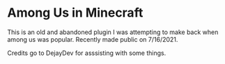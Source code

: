 # Among Us in Minecraft
This is an old and abandoned plugin I was attempting to make back when among us was popular. Recently made public on 7/16/2021.

Credits go to DejayDev for asssisting with some things.
